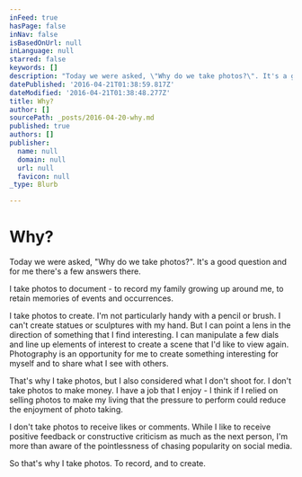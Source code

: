 ```yaml
---
inFeed: true
hasPage: false
inNav: false
isBasedOnUrl: null
inLanguage: null
starred: false
keywords: []
description: "Today we were asked, \"Why do we take photos?\". It's a good question and for me there's a few answers there."
datePublished: '2016-04-21T01:38:59.817Z'
dateModified: '2016-04-21T01:38:48.277Z'
title: Why?
author: []
sourcePath: _posts/2016-04-20-why.md
published: true
authors: []
publisher:
  name: null
  domain: null
  url: null
  favicon: null
_type: Blurb

---
```

# Why?

Today we were asked, "Why do we take photos?". It's a good question and for me there's a few answers there.

I take photos to document - to record my family growing up around me, to retain memories of events and occurrences.

I take photos to create. I'm not particularly handy with a pencil or brush. I can't create statues or sculptures with my hand. But I can point a lens in the direction of something that I find interesting. I can manipulate a few dials and line up elements of interest to create a scene that I'd like to view again. Photography is an opportunity for me to create something interesting for myself and to share what I see with others. 

That's why I take photos, but I also considered what I don't shoot for. I don't take photos to make money. I have a job that I enjoy - I think if I relied on selling photos to make my living that the pressure to perform could reduce the enjoyment of photo taking. 

I don't take photos to receive likes or comments. While I like to receive positive feedback or constructive criticism as much as the next person, I'm more than aware of the pointlessness of chasing popularity on social media.

So that's why I take photos. To record, and to create.